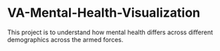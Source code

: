# VA-Mental-Health-Visualization
This project is to understand how mental health differs across different demographics across the armed forces.
